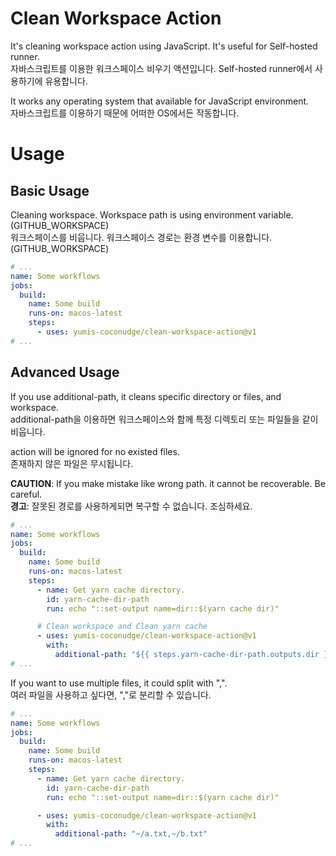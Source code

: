 # Clean Workspace Action

It's cleaning workspace action using JavaScript. It's useful for Self-hosted runner.  
자바스크립트를 이용한 워크스페이스 비우기 액션입니다. Self-hosted runner에서 사용하기에 유용합니다.

It works any operating system that available for JavaScript environment.  
자바스크립트를 이용하기 때문에 어떠한 OS에서든 작동합니다.

# Usage

## Basic Usage

Cleaning workspace. Workspace path is using environment variable. (GITHUB_WORKSPACE)  
워크스페이스를 비웁니다. 워크스페이스 경로는 환경 변수를 이용합니다. (GITHUB_WORKSPACE)

```yaml
# ...
name: Some workflows
jobs:
  build:
    name: Some build
    runs-on: macos-latest
    steps:
      - uses: yumis-coconudge/clean-workspace-action@v1
# ...
```

## Advanced Usage

If you use additional-path, it cleans specific directory or files, and workspace.  
additional-path을 이용하면 워크스페이스와 함께 특정 디렉토리 또는 파일들을 같이 비웁니다.

action will be ignored for no existed files.  
존재하지 않은 파일은 무시됩니다.

**CAUTION**: If you make mistake like wrong path. it cannot be recoverable. Be careful.  
**경고**: 잘못된 경로를 사용하게되면 복구할 수 없습니다. 조심하세요.

```yaml
# ...
name: Some workflows
jobs:
  build:
    name: Some build
    runs-on: macos-latest
    steps:
      - name: Get yarn cache directory.
        id: yarn-cache-dir-path
        run: echo "::set-output name=dir::$(yarn cache dir)"

      # Clean workspace and Clean yarn cache
      - uses: yumis-coconudge/clean-workspace-action@v1
        with:
          additional-path: "${{ steps.yarn-cache-dir-path.outputs.dir }}"
# ...
```

If you want to use multiple files, it could split with ",".  
여러 파일을 사용하고 싶다면, ","로 분리할 수 있습니다.

```yaml
# ...
name: Some workflows
jobs:
  build:
    name: Some build
    runs-on: macos-latest
    steps:
      - name: Get yarn cache directory.
        id: yarn-cache-dir-path
        run: echo "::set-output name=dir::$(yarn cache dir)"

      - uses: yumis-coconudge/clean-workspace-action@v1
        with:
          additional-path: "~/a.txt,~/b.txt"
# ...
```
